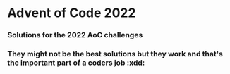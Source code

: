 # Advent of Code 2022
### Solutions for the 2022 AoC challenges
### They might not be the best solutions but they work and that's the important part of a coders job :xdd:
